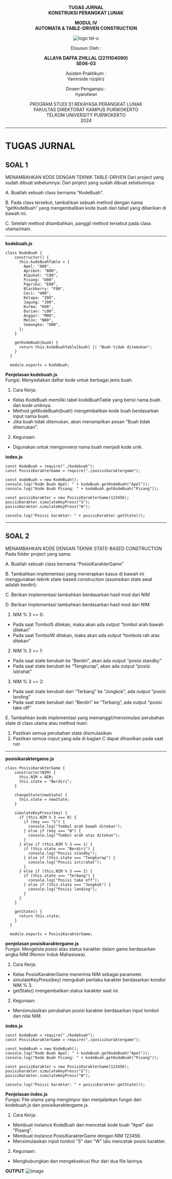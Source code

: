 <div align="center">

**TUGAS JURNAL**  
**KONSTRUKSI PERANGKAT LUNAK**

**MODUL IV**  
**AUTOMATA & TABLE-DRIVEN CONSTRUCTION**

![logo tel-u](https://github.com/user-attachments/assets/3a44181d-9c92-47f6-8cf0-87755117fd99)

Disusun Oleh :

**ALLAYA DAFFA ZHILLAL (2211104090)**  
**SE06-03**

Asisten Praktikum :  
Vaninside
rizqiiirz

Dosen Pengampu :  <br>
riyandwwi

PROGRAM STUDI S1 REKAYASA PERANGKAT LUNAK  
FAKULTAS DIREKTORAT KAMPUS PURWOKERTO  
TELKOM UNIVERSITY PURWOKERTO  
2024

</div>

---

# TUGAS JURNAL

## SOAL 1
MENAMBAHKAN KODE DENGAN TEKNIK TABLE-DRIVEN Dari project yang sudah dibuat sebelumnya:
Dari project yang sudah dibuat sebelumnya:</p>
A. Buatlah sebuah class bernama “KodeBuah”. </p>
B. Pada class tersebut, tambahkan sebuah method dengan nama “getKodeBuah” yang mengembalikan kode buah dari tabel yang diberikan di bawah ini. </p>
C. Setelah method ditambahkan, panggil method tersebut pada class utama/main. </p>

---
**kodebuah.js**
```
class KodeBuah {
    constructor() {
      this.kodeBuahTable = {
        Apel: "A00",
        Aprikot: "B00",
        Alpukat: "C00",
        Pisang: "D00",
        Paprika: "E00",
        Blackberry: "F00",
        Ceri: "H00",
        Kelapa: "I00",
        Jagung: "J00",
        Kurma: "K00",
        Durian: "L00",
        Anggur: "M00",
        Melon: "N00",
        Semangka: "O00",
      };
    }
  
    getKodeBuah(buah) {
      return this.kodeBuahTable[buah] || "Buah tidak ditemukan";
    }
  }
  
  module.exports = KodeBuah;
```
**Penjelasan kodebuah.js** <br>
Fungsi: Menyediakan daftar kode untuk berbagai jenis buah.
1. Cara Kerja:
- Kelas KodeBuah memiliki tabel kodeBuahTable yang berisi nama buah dan kode uniknya.
- Method getKodeBuah(buah) mengembalikan kode buah berdasarkan input nama buah.
- Jika buah tidak ditemukan, akan menampilkan pesan "Buah tidak ditemukan".
2. Kegunaan:
- Digunakan untuk mengonversi nama buah menjadi kode unik. </p>

**index.js**
```
const KodeBuah = require("./kodebuah");
const PosisiKarakterGame = require("./posisikaraktergame");

const kodeBuah = new KodeBuah();
console.log("Kode Buah Apel: " + kodeBuah.getKodeBuah("Apel"));
console.log("Kode Buah Pisang: " + kodeBuah.getKodeBuah("Pisang"));

const posisiKarakter = new PosisiKarakterGame(123456);
posisiKarakter.simulateKeyPress("S");
posisiKarakter.simulateKeyPress("W");

console.log("Posisi karakter: " + posisiKarakter.getState());
```
---
## SOAL 2
MENAMBAHKAN KODE DENGAN TEKNIK STATE-BASED CONSTRUCTION Pada folder project yang sama:</p>
A. Buatlah sebuah class bernama “PosisiKarakterGame”</p>
B. Tambahkan implementasi yang menerapkan kasus di bawah ini menggunakan teknik state-based construction (asumsikan state awal adalah berdiri):</p>
C. Berikan implementasi tambahkan berdasarkan hasil mod dari NIM</p>
D. Berikan implementasi tambahkan berdasarkan hasil mod dari NIM</p>

1. NIM % 3 == 0:

- Pada saat TombolS ditekan, maka akan ada output “tombol arah bawah ditekan”
- Pada saat TombolW ditekan, maka akan ada output “tombola rah atas ditekan”

2. NIM % 3 == 1:

- Pada saat state berubah ke “Berdiri”, akan ada output “posisi standby”
- Pada saat state berubah ke “Tengkurap”, akan ada output “posisi istirahat”

3. NIM % 3 == 2:

- Pada saat state berubah dari “Terbang” ke “Jongkok”, ada output “posisi landing”
- Pada saat state berubah dari “Berdiri” ke “Terbang”, ada output “posisi take off”

E. Tambahkan kode implementasi yang memanggil/mensimulasi perubahan state di class utama atau
method main:

1. Pastikan semua perubahan state disimulasikan
2. Pastikan semua ouput yang ada di bagian C dapat dihasilkan pada saat run
---
**posisikaraktergame.js**
```
class PosisiKarakterGame {
    constructor(NIM) {
      this.NIM = NIM;
      this.state = "Berdiri";
    }
  
    changeState(newState) {
      this.state = newState;
    }
  
    simulateKeyPress(key) {
      if (this.NIM % 3 === 0) {
        if (key === "S") {
          console.log("Tombol arah bawah ditekan");
        } else if (key === "W") {
          console.log("Tombol arah atas ditekan");
        }
      } else if (this.NIM % 3 === 1) {
        if (this.state === "Berdiri") {
          console.log("Posisi standby");
        } else if (this.state === "Tengkurap") {
          console.log("Posisi istirahat");
        }
      } else if (this.NIM % 3 === 2) {
        if (this.state === "Terbang") {
          console.log("Posisi take off");
        } else if (this.state === "Jongkok") {
          console.log("Posisi landing");
        }
      }
    }
  
    getState() {
      return this.state;
    }
  }
  
  module.exports = PosisiKarakterGame;
```
**penjelasan posisikaraktergame.js** <br>
Fungsi: Mengelola posisi atau status karakter dalam game berdasarkan angka NIM (Nomor Induk Mahasiswa).
1. Cara Kerja:
- Kelas PosisiKarakterGame menerima NIM sebagai parameter.
- simulateKeyPress(key) mengubah perilaku karakter berdasarkan kondisi NIM % 3.
- getState() mengembalikan status karakter saat ini.
2. Kegunaan:
- Mensimulasikan perubahan posisi karakter berdasarkan input tombol dan nilai NIM. </p>

**index.js**
```
const KodeBuah = require("./kodebuah");
const PosisiKarakterGame = require("./posisikaraktergame");

const kodeBuah = new KodeBuah();
console.log("Kode Buah Apel: " + kodeBuah.getKodeBuah("Apel"));
console.log("Kode Buah Pisang: " + kodeBuah.getKodeBuah("Pisang"));

const posisiKarakter = new PosisiKarakterGame(123456);
posisiKarakter.simulateKeyPress("S");
posisiKarakter.simulateKeyPress("W");

console.log("Posisi karakter: " + posisiKarakter.getState());
```
**Penjelasan index.js** <br>
Fungsi: File utama yang mengimpor dan menjalankan fungsi dari kodebuah.js dan posisikaraktergame.js.
1. Cara Kerja:
- Membuat instance KodeBuah dan mencetak kode buah "Apel" dan "Pisang".
- Membuat instance PosisiKarakterGame dengan NIM 123456.
- Mensimulasikan input tombol "S" dan "W" lalu mencetak posisi karakter.
2. Kegunaan:
- Menghubungkan dan mengeksekusi fitur dari dua file lainnya. </p>

**OUTPUT**
![Image](https://github.com/user-attachments/assets/16c6ee7a-34da-4dc6-9489-b9e82e6c17f6)
